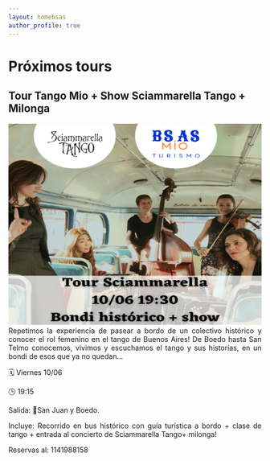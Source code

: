 ```yaml
---
layout: homebsas
author_profile: true
---
```


# Próximos tours

## Tour Tango Mio + Show Sciammarella Tango + Milonga

<img src="/assets/images/sciammarella2.png" alt="Our Next Tour" width="1000" height="400">
<div style="text-align: justify">
Repetimos la experiencia de pasear a bordo de un colectivo histórico y conocer el rol femenino en el tango de Buenos Aires!
De Boedo hasta San Telmo conocemos, vivimos y escuchamos el tango y sus historias, en un bondi de esos que ya no quedan...

🗓 Viernes 10/06

🕒 19:15

Salida: 📍San Juan y Boedo.

Incluye: Recorrido en bus histórico con guía turística a bordo + clase de tango + entrada al concierto de Sciammarella Tango+ milonga!

Reservas al: 1141988158

</div>

